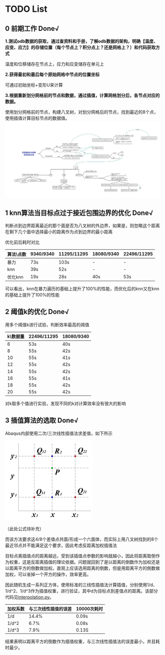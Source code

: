 # TODO List


## 0 前期工作 Done√
**1.测试odb数据的获取，通过查资料和手册，了解odb数据的架构，明确【温度、应变、应力】的存储位置（每个节点上？积分点上？还是网格上？）和代码获取方式**

温度和位移储存在节点上，应力和应变储存在单元上

**2.获得最初和最后每个原始网格中节点的位置坐标**

可通过初始坐标+变形U来计算

**3.根据重新划分网格前的节点和数据，通过插值，计算网格划分后，各节点对应的数据。**

使用划分网格前的节点，构建八叉树，对划分网格后的节点，找到最近的8个点，使用插值计算目标节点的数据值。
![获取划分后节点的参数](data/odbGridSolution.png)

## 1 knn算法当目标点过于接近包围边界的优化 Done√
判断点到边界距离最近的那个面是否为八叉树的外边界，如果是，则忽略这个距离在剩下几个面中选择最小的距离作为点到边界的最小距离

优化前后耗时对比

| 算法\点数 | 9340/9340 | 11295/11295 | 18080/9340 | 22496/11295 |
| --- | --- | --- | --- | --- |
| 暴力 | 73s | 103s | - | - |
| knn | 39s | 52s | - | - |
| 优化knn | 19s | 28s | 40s | 53s |

可以看出，knn在暴力遍历的基础上提升了100%的性能，而优化后的knn又在knn的基础上提升了100%的性能

## 2 阈值k的优化 Done√
用多个阈值k进行试验，判断效率最高的阈值

| k\数据量 | 22496/11295 | 18080/9340 |
| --- | --- | --- |
|6|53s|40s|
|8|55s|42s|
|10|55s|41s|
|12|55s|42s|
|14|55s|42s|
|16|55s|41s|
|18|55s|42s|
|20|55s|42s|
对k取多个值进行实验，发现不同的k对计算效率没有很大的影响

## 3 插值算法的选取 Done√
Abaqus内部使用二次/三次线性插值法求差值，如下所示

![](data/linearInterpolation.png)

（此处公式待补充）

而该方法要求这4/8个差值点共面/形成一个六面体，而实际上用八叉树找到的8个最近邻点并不能满足这个要求，因此考虑反距离加权插值法

目标点离插值点的距离越远，受到该插值点参数的影响就越小，因此将距离取倒作为权重，这是反距离插值的理论依据。问题就回到了是以距离的倒数作为加权还是以距离平方的倒数做加权。直观上应该选用距离的倒数，但是用距离平方的倒数做加权，可以省掉一个开方的操作，效率更高。

因此随机生成一系列正方体，使用标准的三线性插值法计算插值，分别使用1/d、1/d^2、1/d^3作为插值权重，进行验证，其中d为目标点到差值点的距离。该部分代码见[interpolation.py](interpolation.py)。

| 加权系数 | 与三次线性插值的误差 | 10000次耗时 |
| --- | --- | --- |
|1/d|14.4%| 0.09s |
|1/d^2|6.7%| 0.08s |
|1/d^3|7.9%| 0.13S |

结果表明以距离平方的倒数作为插值权重，与三次线性插值法的误差最小，并且耗时最少。
